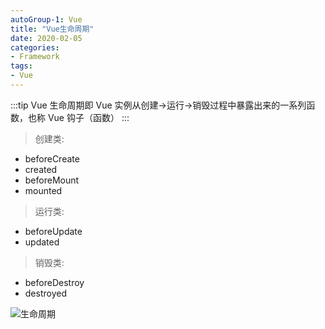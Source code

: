 ```yaml
---
autoGroup-1: Vue
title: "Vue生命周期"
date: 2020-02-05
categories:
- Framework
tags:
- Vue
---
```


:::tip
Vue 生命周期即 Vue 实例从创建->运行->销毁过程中暴露出来的一系列函数，也称 Vue 钩子（函数）
:::
<!-- more -->

> 创建类:

- beforeCreate
- created
- beforeMount
- mounted

> 运行类:

- beforeUpdate
- updated

> 销毁类:

- beforeDestroy
- destroyed

![生命周期](https://tva1.sinaimg.cn/large/00831rSTly1gdkeskoycbj30ou0yxmz4.jpg)
